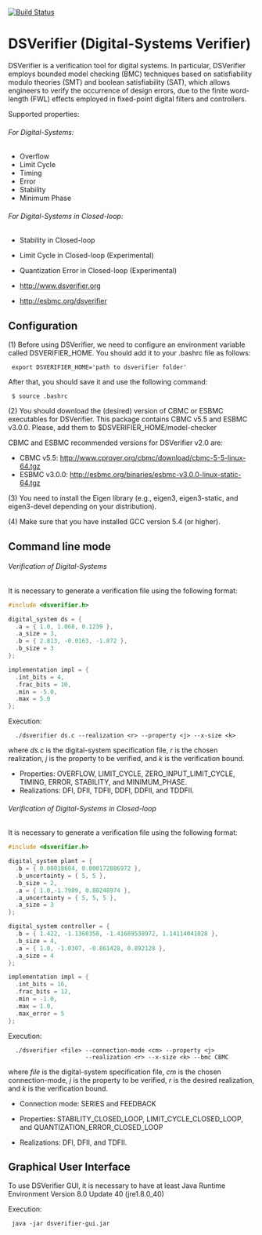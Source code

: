 [![Build Status][build_img]][travis]

# DSVerifier (Digital-Systems Verifier) 

DSVerifier is a verification tool for digital systems.
In particular, DSVerifier employs bounded model checking (BMC) techniques
based on satisfiability modulo theories (SMT) and boolean satisfiability (SAT),
which allows engineers to verify the occurrence of design errors,
due to the finite word-length (FWL) effects employed in fixed-point digital filters
and controllers.

Supported properties:

###### For Digital-Systems:
  * Overflow
  * Limit Cycle
  * Timing
  * Error
  * Stability
  * Minimum Phase

###### For Digital-Systems in Closed-loop:
  * Stability in Closed-loop
  * Limit Cycle in Closed-loop (Experimental)
  * Quantization Error in Closed-loop (Experimental)

* http://www.dsverifier.org
* http://esbmc.org/dsverifier

## Configuration

(1) Before using DSVerifier, we need to configure an environment variable 
called DSVERIFIER_HOME. You should add it to your .bashrc file as follows:

     export DSVERIFIER_HOME='path to dsverifier folder'

After that, you should save it and use the following command:

     $ source .bashrc

(2) You should download the (desired) version of CBMC or ESBMC
executables for DSVerifier. This package contains CBMC v5.5 and 
ESBMC v3.0.0. Please, add them to $DSVERIFIER_HOME/model-checker

CBMC and ESBMC recommended versions for DSVerifier v2.0 are:

* CBMC v5.5: http://www.cprover.org/cbmc/download/cbmc-5-5-linux-64.tgz
* ESBMC v3.0.0: http://esbmc.org/binaries/esbmc-v3.0.0-linux-static-64.tgz

(3) You need to install the Eigen library (e.g., eigen3, eigen3-static, 
and eigen3-devel depending on your distribution).

(4) Make sure that you have installed GCC version 5.4 (or higher).

## Command line mode

###### Verification of Digital-Systems

  It is necessary to generate a verification file using the following format:

  ```c
  #include <dsverifier.h>

  digital_system ds = {
    .a = { 1.0, 1.068, 0.1239 },
    .a_size = 3,
    .b = { 2.813, -0.0163, -1.872 },
    .b_size = 3
  };

  implementation impl = {
    .int_bits = 4,
    .frac_bits = 10,
    .min = -5.0,
    .max = 5.0
  };
  ```

  Execution:

      ./dsverifier ds.c --realization <r> --property <j> --x-size <k>

  where *ds.c* is the digital-system specification file, *r* is the chosen
  realization, *j* is the property to be verified, and *k* is the verification
  bound.

* Properties: OVERFLOW, LIMIT_CYCLE, ZERO_INPUT_LIMIT_CYCLE, TIMING, ERROR,
              STABILITY, and MINIMUM_PHASE.
* Realizations: DFI, DFII, TDFII, DDFI, DDFII, and TDDFII.

###### Verification of Digital-Systems in Closed-loop

  It is necessary to generate a verification file using the following format:

  ```c
  #include <dsverifier.h>

  digital_system plant = {
    .b = { 0.00018604, 0.000172886972 },
    .b_uncertainty = { 5, 5 },
    .b_size = 2,
    .a = { 1.0,-1.7989, 0.80248974 },
    .a_uncertainty = { 5, 5, 5 },
    .a_size = 3
  };

  digital_system controller = {
    .b = { 1.422, -1.1360358, -1.41689538972, 1.14114041028 },
    .b_size = 4,
    .a = { 1.0, -1.0307, -0.861428, 0.892128 },
    .a_size = 4
  };

  implementation impl = {
    .int_bits = 16,
    .frac_bits = 12,
    .min = -1.0,
    .max = 1.0,
    .max_error = 5
  };
  ```

  Execution:

      ./dsverifier <file> --connection-mode <cm> --property <j>
                          --realization <r> --x-size <k> --bmc CBMC

  where *file* is the digital-system specification file, *cm* is the chosen
  connection-mode, *j* is the property to be verified, *r* is the desired
  realization, and *k* is the verification bound.

* Connection mode: SERIES and FEEDBACK

* Properties: STABILITY_CLOSED_LOOP, LIMIT_CYCLE_CLOSED_LOOP,
              and QUANTIZATION_ERROR_CLOSED_LOOP

* Realizations: DFI, DFII, and TDFII.

## Graphical User Interface

To use DSVerifier GUI, it is necessary to have at least Java Runtime Environment
Version 8.0 Update 40 (jre1.8.0_40)

Execution:

     java -jar dsverifier-gui.jar

[build_img]: https://travis-ci.org/ssvlab/dsverifier.svg?branch=master
[travis]: https://travis-ci.org/ssvlab/dsverifier
